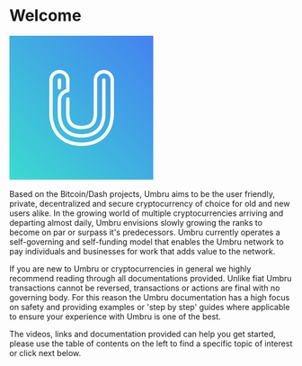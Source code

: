 # Welcome

![Umbru, an open source p2p cryptocurrency with a strong focus on privacy and decentralization.](.gitbook/assets/umbru_logo_background_256.png)

Based on the Bitcoin/Dash projects, Umbru aims to be the user friendly, private, decentralized and secure cryptocurrency of choice for old and new users alike. In the growing world of multiple cryptocurrencies arriving and departing almost daily, Umbru envisions slowly growing the ranks to become on par or surpass it's predecessors. Umbru currently operates a self-governing and self-funding model that enables the Umbru network to pay individuals and businesses for work that adds value to the network.

If you are new to Umbru or cryptocurrencies in general we highly recommend reading through all documentations provided. Unlike fiat Umbru transactions cannot be reversed, transactions or actions are final with no governing body. For this reason the Umbru documentation has a high focus on safety and providing examples or 'step by step' guides where applicable to ensure your experience with Umbru is one of the best.

The videos, links and documentation provided can help you get started, please use the table of contents on the left to find a specific topic of interest or click next below.


